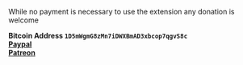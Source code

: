 While no payment is necessary to use the extension any donation is welcome

**Bitcoin Address `1D5mWgmG8zMn7iDWXBmAD3xbcop7qgvS8c`**  
**[Paypal](https://www.paypal.com/cgi-bin/webscr?cmd=_s-xclick&hosted_button_id=UMVQJJFG4BFHW)**  
**[Patreon](https://www.patreon.com/particle)**  